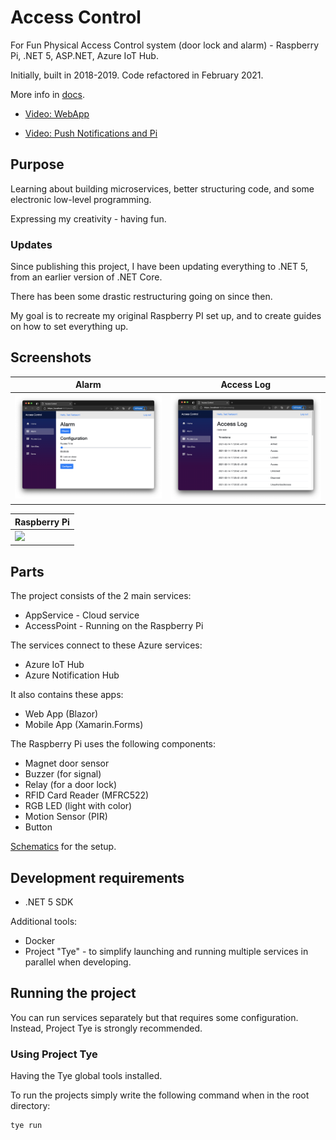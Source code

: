 # Access Control

For Fun Physical Access Control system (door lock and alarm) - Raspberry Pi, .NET 5, ASP.NET, Azure IoT Hub.

Initially, built in 2018-2019. Code refactored in February 2021.

More info in [docs](/docs).

* [Video: WebApp](https://www.youtube.com/watch?v=VlSKTeJASYc)

* [Video: Push Notifications and Pi](https://www.youtube.com/watch?v=9nb2P9FmH2Y)

## Purpose

Learning about building microservices, better structuring code, and some electronic low-level programming.

Expressing my creativity - having fun.

### Updates

Since publishing this project, I have been updating everything to .NET 5, from an earlier version of .NET Core.

There has been some drastic restructuring going on since then.

My goal is to recreate my original Raspberry PI set up, and to create guides on how to set everything up.

## Screenshots

| Alarm         | Access Log    |
| ------------- | --------------|
| <img src="/images/screenshots/webapp-alarm.png" style="max-height: 450px"  />             | <img src="/images/screenshots/webapp-accesslog.png" style="max-height: 450px"  />   |

| Raspberry Pi  |
| ------------- |
| <img src="/images/photos/pi.jpeg" style="max-height: 450px" />  |

## Parts

The project consists of the 2 main services:
* AppService - Cloud service
* AccessPoint - Running on the Raspberry Pi

The services connect to these Azure services:
* Azure IoT Hub
* Azure Notification Hub

It also contains these apps: 
* Web App (Blazor)
* Mobile App (Xamarin.Forms)

The Raspberry Pi uses the following components:
* Magnet door sensor
* Buzzer (for signal)
* Relay (for a door lock)
* RFID Card Reader (MFRC522) 
* RGB LED (light with color)
* Motion Sensor (PIR)
* Button

[Schematics](/docs/raspberry-pi/schematics.md) for the setup.

## Development requirements

* .NET 5 SDK

Additional tools:

* Docker
* Project "Tye" - to simplify launching and running multiple services in parallel when developing.

## Running the project

You can run services separately but that requires some configuration. Instead, Project Tye is strongly recommended.

### Using Project Tye

Having the Tye global tools installed.

To run the projects simply write the following command when in the root directory:

```
tye run
```